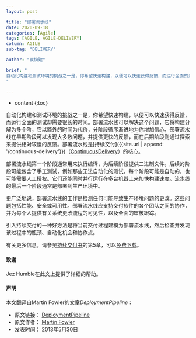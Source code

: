 ```yaml
---
layout: post

title: "部署流水线"
date: 2020-09-18
categories: [Agile]
tags: [AGILE, AGILE-DELIVERY]
column: AGILE
sub-tag: "DELIVERY"

author: "袁慎建"

brief: "
自动化构建和测试环境的挑战之一是，你希望快速构建，以便可以快速获得反馈，而运行全面的测试却需要很长的时间。部署流水线可以解决这个问题，它将构建分解为多个阶，它以额外的时间为代价，分阶段循序渐进地为你增加信心，部署流水线在早期阶段可以发现大多数问题，并提供更快的反馈，而在后期阶段则通过探索来提供相对较慢的反馈。部署流水线是持续交付的核心。
"

---
```


* content
{:toc}



自动化构建和测试环境的挑战之一是，你希望快速构建，以便可以快速获得反馈，而运行全面的测试却需要很长的时间。部署流水线可以解决这个问题，它将构建分解为多个阶，它以额外的时间为代价，分阶段循序渐进地为你增加信心，部署流水线在早期阶段可以发现大多数问题，并提供更快的反馈，而在后期阶段则通过探索来提供相对较慢的反馈。部署流水线是[持续交付]({{site.url | append: '/continuous-delivery'}})（[ContinuousDelivery](https://martinfowler.com/bliki/ContinuousDelivery.html)）的核心。

部署流水线第一个阶段通常用来执行编译，为后续阶段提供二进制文件。后续的阶段可能包含了手工测试，例如那些无法自动化的测试。每个阶段可能是自动的，也可能需要人工授权。它们还能同时并行运行在多台机器上来加快构建速度。流水线的最后一个阶段通常是部署到生产环境中。

更广泛地说，部署流水线的工作是检测任何可能导致生产环境问题的更改。这些问题包括性能、安全或可用性。部署流水线应支持交付软件的各个团队之间的协作，并为每个人提供有关系统更改流程的可见性，以及全面的审核跟踪。

引入持续交付的一种好方法是将当前交付过程建模为部署流水线，然后检查并发现该过程中的瓶颈、自动化机会和协作点。

有关更多信息，请参见[持续交付书](https://martinfowler.com/books/continuousDelivery.html)的第5章，可以[免费下载](https://www.informit.com/articles/article.aspx?p=1621865)。

#### 致谢
Jez Humble在此文上提供了详细的帮助。

#### 声明
本文翻译自Martin Fowler的文章*DeploymentPipeline*：

- 原文链接： [DeploymentPipeline](https://martinfowler.com/bliki/DeploymentPipeline.html)
- 原文作者： [Martin Fowler](https://martinfowler.com/)
- 发表时间： 2013年5月30日
